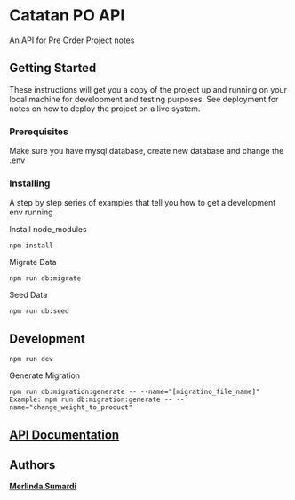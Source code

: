 # Catatan PO API

An API for Pre Order Project notes

## Getting Started

These instructions will get you a copy of the project up and running on your local machine for development and testing purposes. See deployment for notes on how to deploy the project on a live system.

### Prerequisites

Make sure you have mysql database, create new database and change the .env

### Installing

A step by step series of examples that tell you how to get a development env running

Install node_modules
```
npm install
```

Migrate Data
```
npm run db:migrate
```

Seed Data
```
npm run db:seed
```

## Development

```
npm run dev
```

Generate Migration
```
npm run db:migration:generate -- --name="[migratino_file_name]" 
Example: npm run db:migration:generate -- --name="change_weight_to_product" 
```

## [API Documentation](https://documenter.getpostman.com/view/528724/RztprTSh)

## Authors

**[Merlinda Sumardi](https://merlindasumardi.com)**
